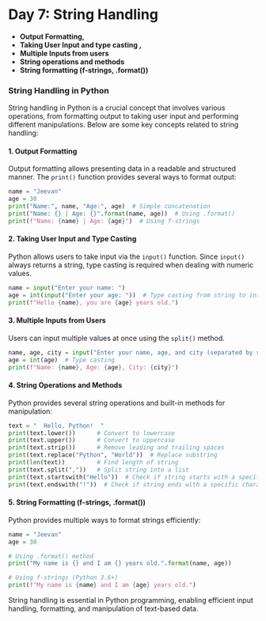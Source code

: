 # Day 7: String Handling
- **Output Formatting,**
- **Taking User Input and type casting ,**
- **Multiple Inputs from users**
- **String operations and methods**
- **String formatting (f-strings, .format())**

### **String Handling in Python**  

String handling in Python is a crucial concept that involves various operations, from formatting output to taking user input and performing different manipulations. Below are some key concepts related to string handling:  

#### **1. Output Formatting**  
Output formatting allows presenting data in a readable and structured manner. The `print()` function provides several ways to format output:  

```python
name = "Jeevan"
age = 30
print("Name:", name, "Age:", age)  # Simple concatenation
print("Name: {} | Age: {}".format(name, age))  # Using .format()
print(f"Name: {name} | Age: {age}")  # Using f-strings
```

#### **2. Taking User Input and Type Casting**  
Python allows users to take input via the `input()` function. Since `input()` always returns a string, type casting is required when dealing with numeric values.  

```python
name = input("Enter your name: ")
age = int(input("Enter your age: "))  # Type casting from string to integer
print(f"Hello {name}, you are {age} years old.")
```

#### **3. Multiple Inputs from Users**  
Users can input multiple values at once using the `split()` method.  

```python
name, age, city = input("Enter your name, age, and city (separated by spaces): ").split()
age = int(age)  # Type casting
print(f"Name: {name}, Age: {age}, City: {city}")
```

#### **4. String Operations and Methods**  
Python provides several string operations and built-in methods for manipulation:  

```python
text = "  Hello, Python!  "
print(text.lower())      # Convert to lowercase
print(text.upper())      # Convert to uppercase
print(text.strip())      # Remove leading and trailing spaces
print(text.replace("Python", "World"))  # Replace substring
print(len(text))         # Find length of string
print(text.split(","))   # Split string into a list
print(text.startswith("Hello"))  # Check if string starts with a specific word
print(text.endswith("!"))  # Check if string ends with a specific character
```

#### **5. String Formatting (f-strings, .format())**  
Python provides multiple ways to format strings efficiently:  

```python
name = "Jeevan"
age = 30

# Using .format() method
print("My name is {} and I am {} years old.".format(name, age))

# Using f-strings (Python 3.6+)
print(f"My name is {name} and I am {age} years old.")
```

String handling is essential in Python programming, enabling efficient input handling, formatting, and manipulation of text-based data.